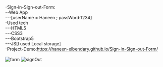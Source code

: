 -Sign-in-Sign-out-Form:<br>
--Web App<br>
---[userName = Haneen ; passWord:1234]<br>
-Used tech<br>
---HTML5<br>
---CSS3<br>
---Bootstrap5<br>
---JS[I used Local storage]<br>
-Project-Demo:https://haneen-elbendary.github.io/Sign-in-Sign-out-Form/<br><br>
![form](https://github.com/user-attachments/assets/dd632e50-4d18-4ba2-a6b7-12ac6c10ce81)
![signOut](https://github.com/user-attachments/assets/631e86eb-9fc3-48ff-856d-f168febc16cd)
